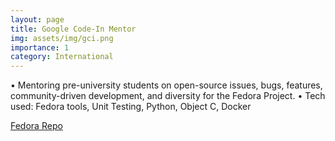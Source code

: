 ```yaml
---
layout: page
title: Google Code-In Mentor
img: assets/img/gci.png
importance: 1
category: International
---
```


• Mentoring pre-university students on open-source issues, bugs, features, community-driven development, and diversity for the Fedora Project.
• Tech used: Fedora tools, Unit Testing, Python, Object C, Docker

[Fedora Repo](https://github.com/fedora-modularity/libmodulemd/issues?q=is%3Aclosed+author%3AOrionStar25)
